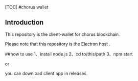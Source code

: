 [TOC]
#chorus wallet
## Introduction
This repository is the client-wallet for chorus blockchain.

Please note that this repository is the Electron host .

##how to use
1、install node.js
2、cd to/this/path
3、npm start

or

you can download client app in releases.
